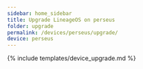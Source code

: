 ```yaml
---
sidebar: home_sidebar
title: Upgrade LineageOS on perseus
folder: upgrade
permalink: /devices/perseus/upgrade/
device: perseus
---
```

{% include templates/device_upgrade.md %}
